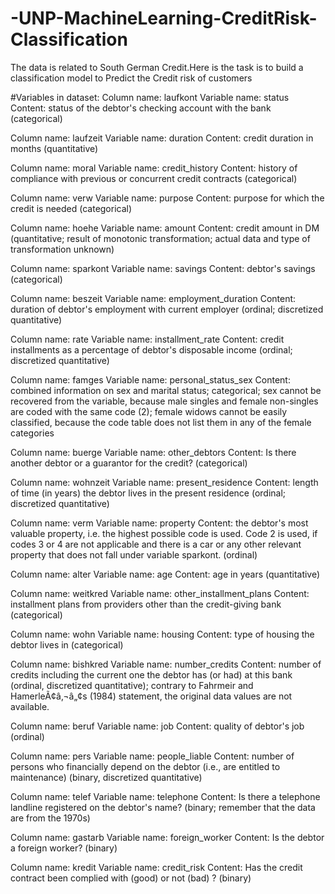 # -UNP-MachineLearning-CreditRisk-Classification
The data is related to South German Credit.Here is the task is to build a classification model to Predict the Credit risk of customers

#Variables in dataset:
Column name: laufkont
Variable name: status
Content: status of the debtor's checking account with the bank (categorical)

Column name: laufzeit
Variable name: duration
Content: credit duration in months (quantitative)

Column name: moral
Variable name: credit_history
Content: history of compliance with previous or concurrent credit contracts (categorical)

Column name: verw
Variable name: purpose
Content: purpose for which the credit is needed (categorical)

Column name: hoehe
Variable name: amount
Content: credit amount in DM (quantitative; result of monotonic transformation; actual data and type of
transformation unknown)

Column name: sparkont
Variable name: savings
Content: debtor's savings (categorical)

Column name: beszeit
Variable name: employment_duration
Content: duration of debtor's employment with current employer (ordinal; discretized quantitative)

Column name: rate
Variable name: installment_rate
Content: credit installments as a percentage of debtor's disposable income (ordinal; discretized quantitative)

Column name: famges
Variable name: personal_status_sex
Content: combined information on sex and marital status; categorical; sex cannot be recovered from the
variable, because male singles and female non-singles are coded with the same code (2); female widows cannot
be easily classified, because the code table does not list them in any of the female categories

Column name: buerge
Variable name: other_debtors
Content: Is there another debtor or a guarantor for the credit? (categorical)

Column name: wohnzeit
Variable name: present_residence
Content: length of time (in years) the debtor lives in the present residence (ordinal; discretized quantitative)

Column name: verm
Variable name: property
Content: the debtor's most valuable property, i.e. the highest possible code is used. Code 2 is used, if codes 3
or 4 are not applicable and there is a car or any other relevant property that does not fall under variable
sparkont. (ordinal)

Column name: alter
Variable name: age
Content: age in years (quantitative)

Column name: weitkred
Variable name: other_installment_plans
Content: installment plans from providers other than the credit-giving bank (categorical)

Column name: wohn
Variable name: housing
Content: type of housing the debtor lives in (categorical)

Column name: bishkred
Variable name: number_credits
Content: number of credits including the current one the debtor has (or had) at this bank (ordinal, discretized
quantitative); contrary to Fahrmeir and HamerleÃ¢â‚¬â„¢s (1984) statement, the original data values are not available.

Column name: beruf
Variable name: job
Content: quality of debtor's job (ordinal)

Column name: pers
Variable name: people_liable
Content: number of persons who financially depend on the debtor (i.e., are entitled to maintenance) (binary,
discretized quantitative)

Column name: telef
Variable name: telephone
Content: Is there a telephone landline registered on the debtor's name? (binary; remember that the data are
from the 1970s)

Column name: gastarb
Variable name: foreign_worker
Content: Is the debtor a foreign worker? (binary)

Column name: kredit
Variable name: credit_risk
Content: Has the credit contract been complied with (good) or not (bad) ? (binary)
